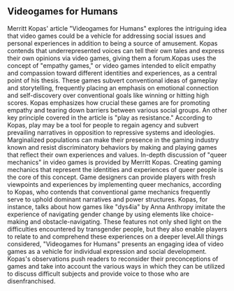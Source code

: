 
<h2>Videogames for Humans</h2>

<p> Merritt Kopas' article "Videogames for Humans" explores the intriguing idea that video games could be a vehicle for addressing social  issues and personal experiences in addition to being a source of amusement. Kopas contends that underrepresented voices can tell their own tales and express their own opinions via video games, giving them a forum.Kopas uses the concept of "empathy games," or video games intended to elicit empathy and compassion toward different identities and experiences, as a central point of his thesis. These games subvert conventional ideas of gameplay and storytelling, frequently placing an emphasis on emotional connection and self-discovery over conventional goals like winning or hitting high scores. Kopas emphasizes how crucial these games are for promoting empathy and tearing down barriers between various social groups.
An other key principle covered in the article is "play as resistance." According to Kopas, play may be a tool for people to regain agency and subvert prevailing narratives in opposition to repressive systems and ideologies. Marginalized populations can make their presence in the gaming industry known and resist discriminatory behaviors by making and playing games that reflect their own experiences and values. In-depth discussion of "queer mechanics" in video games is provided by Merritt Kopas. Creating gaming mechanics that represent the identities and experiences of queer people is the core of this concept. Game designers can provide players with fresh viewpoints and experiences by implementing queer mechanics, according to Kopas, who contends that conventional game mechanics frequently serve to uphold dominant narratives and power structures. Kopas, for instance, talks about how games like "dys4ia" by Anna Anthropy imitate the experience of navigating gender change by using elements like choice-making and obstacle-navigating. These features not only shed light on the difficulties encountered by transgender people, but they also enable players to relate to and comprehend these experiences on a deeper level.All things considered, "Videogames for Humans" presents an engaging idea of video games as a vehicle for individual expression and social development. Kopas's observations push readers to reconsider their preconceptions of games and take into account the various ways in which they can be utilized to discuss difficult subjects and provide voice to those who are disenfranchised. </p>
